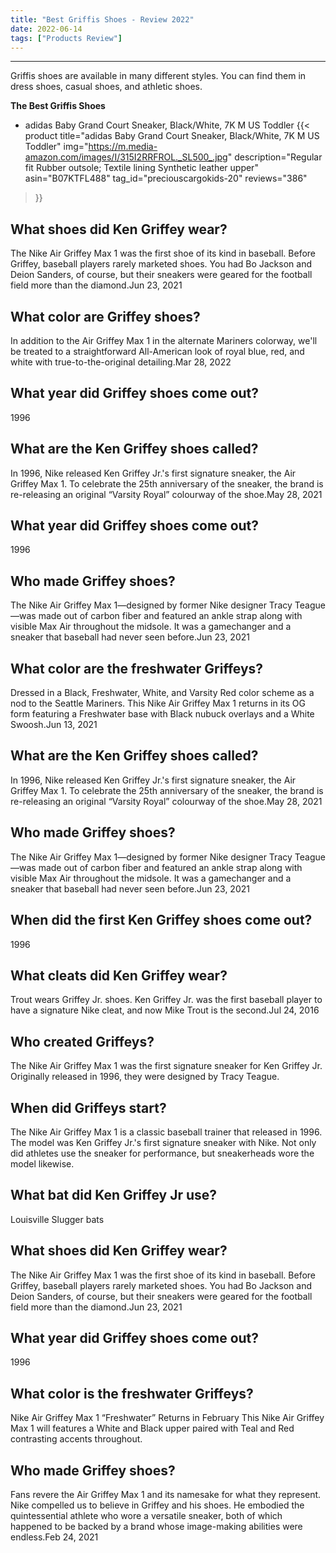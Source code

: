 ```yaml
---
title: "Best Griffis Shoes - Review 2022"
date: 2022-06-14
tags: ["Products Review"]
---
```


---


Griffis shoes are available in many different styles. You can find them in dress shoes, casual shoes, and athletic shoes.

**The Best Griffis Shoes**
* adidas Baby Grand Court Sneaker, Black/White, 7K M US Toddler
{{< product 
title="adidas Baby Grand Court Sneaker, Black/White, 7K M US Toddler"
img="https://m.media-amazon.com/images/I/315I2RRFROL._SL500_.jpg"
description="Regular fit Rubber outsole; Textile lining Synthetic leather upper"
asin="B07KTFL488"
tag_id="preciouscargokids-20"
reviews="386"
>}} 
## What shoes did Ken Griffey wear?
The Nike Air Griffey Max 1 was the first shoe of its kind in baseball. Before Griffey, baseball players rarely marketed shoes. You had Bo Jackson and Deion Sanders, of course, but their sneakers were geared for the football field more than the diamond.Jun 23, 2021

## What color are Griffey shoes?
In addition to the Air Griffey Max 1 in the alternate Mariners colorway, we'll be treated to a straightforward All-American look of royal blue, red, and white with true-to-the-original detailing.Mar 28, 2022

## What year did Griffey shoes come out?
1996

## What are the Ken Griffey shoes called?
In 1996, Nike released Ken Griffey Jr.'s first signature sneaker, the Air Griffey Max 1. To celebrate the 25th anniversary of the sneaker, the brand is re-releasing an original “Varsity Royal” colourway of the shoe.May 28, 2021

## What year did Griffey shoes come out?
1996

## Who made Griffey shoes?
The Nike Air Griffey Max 1—designed by former Nike designer Tracy Teague—was made out of carbon fiber and featured an ankle strap along with visible Max Air throughout the midsole. It was a gamechanger and a sneaker that baseball had never seen before.Jun 23, 2021

## What color are the freshwater Griffeys?
Dressed in a Black, Freshwater, White, and Varsity Red color scheme as a nod to the Seattle Mariners. This Nike Air Griffey Max 1 returns in its OG form featuring a Freshwater base with Black nubuck overlays and a White Swoosh.Jun 13, 2021

## What are the Ken Griffey shoes called?
In 1996, Nike released Ken Griffey Jr.'s first signature sneaker, the Air Griffey Max 1. To celebrate the 25th anniversary of the sneaker, the brand is re-releasing an original “Varsity Royal” colourway of the shoe.May 28, 2021

## Who made Griffey shoes?
The Nike Air Griffey Max 1—designed by former Nike designer Tracy Teague—was made out of carbon fiber and featured an ankle strap along with visible Max Air throughout the midsole. It was a gamechanger and a sneaker that baseball had never seen before.Jun 23, 2021

## When did the first Ken Griffey shoes come out?
1996

## What cleats did Ken Griffey wear?
Trout wears Griffey Jr. shoes. Ken Griffey Jr. was the first baseball player to have a signature Nike cleat, and now Mike Trout is the second.Jul 24, 2016

## Who created Griffeys?
The Nike Air Griffey Max 1 was the first signature sneaker for Ken Griffey Jr. Originally released in 1996, they were designed by Tracy Teague.

## When did Griffeys start?
The Nike Air Griffey Max 1 is a classic baseball trainer that released in 1996. The model was Ken Griffey Jr.'s first signature sneaker with Nike. Not only did athletes use the sneaker for performance, but sneakerheads wore the model likewise.

## What bat did Ken Griffey Jr use?
Louisville Slugger bats

## What shoes did Ken Griffey wear?
The Nike Air Griffey Max 1 was the first shoe of its kind in baseball. Before Griffey, baseball players rarely marketed shoes. You had Bo Jackson and Deion Sanders, of course, but their sneakers were geared for the football field more than the diamond.Jun 23, 2021

## What year did Griffey shoes come out?
1996

## What color is the freshwater Griffeys?
Nike Air Griffey Max 1 “Freshwater” Returns in February This Nike Air Griffey Max 1 will features a White and Black upper paired with Teal and Red contrasting accents throughout.

## Who made Griffey shoes?
Fans revere the Air Griffey Max 1 and its namesake for what they represent. Nike compelled us to believe in Griffey and his shoes. He embodied the quintessential athlete who wore a versatile sneaker, both of which happened to be backed by a brand whose image-making abilities were endless.Feb 24, 2021

